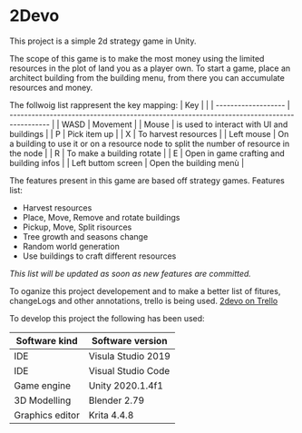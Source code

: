 # 2Devo

This project is a simple 2d strategy game in Unity.

The scope of this game is to make the most money using the limited resources in the plot of land you as a player own.
To start a game, place an architect building from the building menu, from there you can accumulate resources and money.

The follwoig list rappresent the key mapping:
| Key                 |                                                                                           |
| ------------------- | ----------------------------------------------------------------------------------------- |
| WASD                | Movement                                                                                  |
| Mouse               | is used to interact with UI and buildings                                                 |
| P                   | Pick item up                                                                              |
| X                   | To harvest resources                                                                      |
| Left mouse          | On a building to use it or on a resource node to split the number of resource in the node |
| R                   | To make a building rotate                                                                 |
| E                   | Open in game crafting and building infos                                                  |
| Left buttom screen  | Open the building menù                                                                    |

The features present in this game are based off strategy games.
Features list: 
- Harvest resources
- Place, Move, Remove and rotate buildings
- Pickup, Move, Split risources
- Tree growth and seasons change
- Random world generation
- Use buildings to craft different resources 

*This list will be updated as soon as new features are committed.*

To oganize this project developement and to make a better list of fitures, changeLogs and other annotations, trello is being used. [2devo on Trello](https://trello.com/b/n0e50zbr/2devo)

To develop this project the following has been used:

| Software kind   | Software version            |
| -------------   | --------------------------- |
| IDE             | Visula Studio 2019          |
| IDE             | Visual Studio Code          |
| Game engine     | Unity 2020.1.4f1            |
| 3D Modelling    | Blender 2.79                | 
| Graphics editor | Krita 4.4.8                 | 

